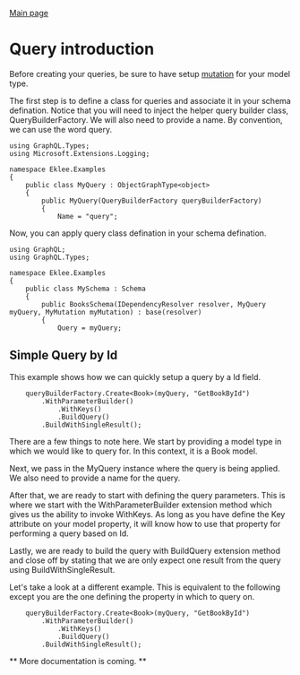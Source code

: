 [Main page](../README.md)

# Query introduction

Before creating your queries, be sure to have setup [mutation](Mutations.md) for your model type. 

The first step is to define a class for queries and associate it in your schema defination. Notice that you will need to inject the helper query builder class, QueryBuilderFactory. We will also need to provide a name. By convention, we can use the word query.
```
using GraphQL.Types;
using Microsoft.Extensions.Logging;

namespace Eklee.Examples
{
	public class MyQuery : ObjectGraphType<object>
	{
		public MyQuery(QueryBuilderFactory queryBuilderFactory)
		{
			Name = "query";
```

Now, you can apply query class defination in your schema defination.
```
using GraphQL;
using GraphQL.Types;

namespace Eklee.Examples
{
    public class MySchema : Schema
    {
        public BooksSchema(IDependencyResolver resolver, MyQuery myQuery, MyMutation myMutation) : base(resolver)
        {
            Query = myQuery;
```

## Simple Query by Id

This example shows how we can quickly setup a query by a Id field.
```
	queryBuilderFactory.Create<Book>(myQuery, "GetBookById")
		.WithParameterBuilder()
			.WithKeys()
			.BuildQuery()
		.BuildWithSingleResult();
```

There are a few things to note here. We start by providing a model type in which we would like to query for. In this context, it is a Book model.

Next, we pass in the MyQuery instance where the query is being applied. We also need to provide a name for the query.

After that, we are ready to start with defining the query parameters. This is where we start with the WithParameterBuilder extension method which gives us the ability to invoke WithKeys. As long as you have define the Key attribute on your model property, it will know how to use that property for performing a query based on Id.

Lastly, we are ready to build the query with BuildQuery extension method and close off by stating that we are only expect one result from the query using BuildWithSingleResult.

Let's take a look at a different example. This is equivalent to the following except you are the one defining the property in which to query on.
```
	queryBuilderFactory.Create<Book>(myQuery, "GetBookById")
		.WithParameterBuilder()
			.WithKeys()
			.BuildQuery()
		.BuildWithSingleResult();
```

** More documentation is coming. **